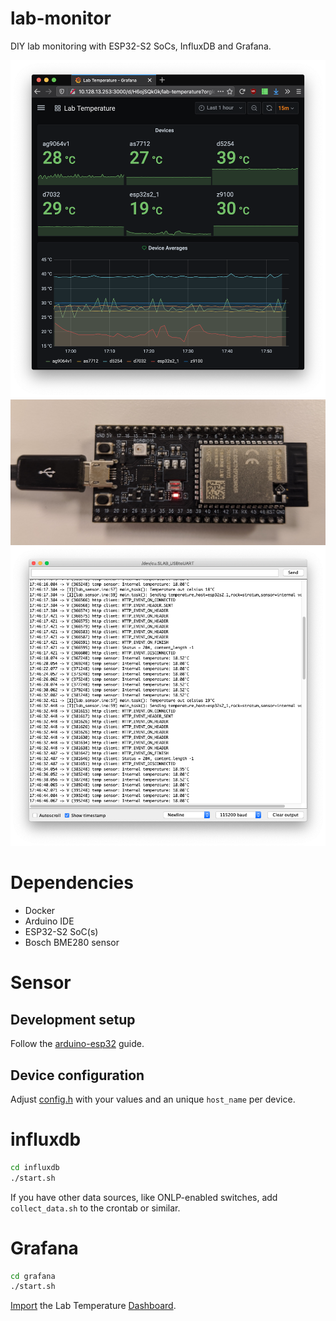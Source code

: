 # lab-monitor
DIY lab monitoring with ESP32-S2 SoCs, InfluxDB and Grafana.

![](grafana.png)
![](esp32s2.jpg)
![](log.png)

# Dependencies

- Docker
- Arduino IDE
- ESP32-S2 SoC(s)
- Bosch BME280 sensor

# Sensor

## Development setup

Follow the [arduino-esp32](https://github.com/espressif/arduino-esp32/blob/esp32s2/docs/arduino-ide/mac.md) guide.

## Device configuration

Adjust [config.h](config.h) with your values and an unique `host_name` per device.

# influxdb

```bash
cd influxdb
./start.sh
```

If you have other data sources, like ONLP-enabled switches, add `collect_data.sh`
to the crontab or similar.

# Grafana

```bash
cd grafana
./start.sh
```

[Import](https://grafana.com/docs/grafana/latest/reference/export_import/) the Lab Temperature [Dashboard](grafana/lab-temp-dashboard.json).
